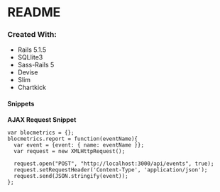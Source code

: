 # README


### Created With:
* Rails 5.1.5
* SQLlite3
* Sass-Rails 5
* Devise
* Slim
* Chartkick

#### Snippets
**AJAX Request Snippet**

```
var blocmetrics = {};
blocmetrics.report = function(eventName){
  var event = {event: { name: eventName }};
  var request = new XMLHttpRequest();

  request.open("POST", "http://localhost:3000/api/events", true);
  request.setRequestHeader('Content-Type', 'application/json');
  request.send(JSON.stringify(event));
};
```
